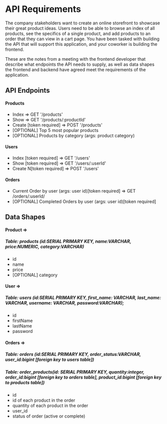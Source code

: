 # API Requirements
The company stakeholders want to create an online storefront to showcase their great product ideas. Users need to be able to browse an index of all products, see the specifics of a single product, and add products to an order that they can view in a cart page. You have been tasked with building the API that will support this application, and your coworker is building the frontend.

These are the notes from a meeting with the frontend developer that describe what endpoints the API needs to supply, as well as data shapes the frontend and backend have agreed meet the requirements of the application. 

## API Endpoints
#### Products
- Index => GET '/products' 
- Show => GET '/products/:productId'
- Create [token required] => POST '/products'
- [OPTIONAL] Top 5 most popular products 
- [OPTIONAL] Products by category (args: product category)

#### Users
- Index [token required] => GET '/users'
- Show [token required] => GET '/users/:userId'
- Create N[token required] => POST '/users'

#### Orders
- Current Order by user (args: user id)[token required] => GET /orders/:userId/
- [OPTIONAL] Completed Orders by user (args: user id)[token required]

## Data Shapes 
#### Product => 
##### Table: products (id:SERIAL PRIMARY KEY, name:VARCHAR, price:NUMERIC, category:VARCHAR)
-  id
- name
- price
- [OPTIONAL] category

#### User => 
##### Table: users (id:SERIAL PRIMARY KEY, first_name: VARCHAR, last_name: VARCHAR, username: VARCHAR, password:VARCHAR);
- id
- firstName
- lastName
- password

#### Orders => 
##### Table: orders (id:SERIAL PRIMARY KEY, order_status:VARCHAR, user_id:bigint [foreign key to users table])
##### Table: order_products(id: SERIAL PRIMARY KEY, quantity:integer, order_id:bigint [foreign key to orders table], product_id:bigint [foreign key to products table])

- id
- id of each product in the order
- quantity of each product in the order
- user_id
- status of order (active or complete)


